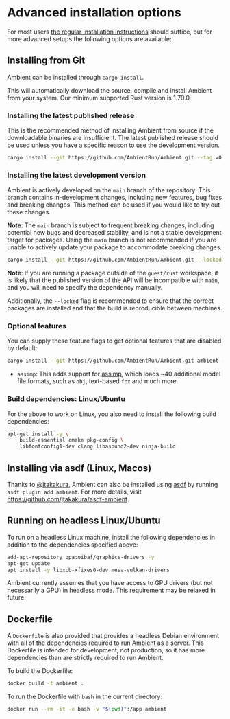 # Advanced installation options

For most users [the regular installation instructions](../user/installing.md) should suffice, but for more advanced setups the following options are available:

## Installing from Git

Ambient can be installed through `cargo install`.

This will automatically download the source, compile and install Ambient from your system. Our minimum supported Rust version is <!-- rust-version-begin -->1.70.0<!-- rust-version-end -->.

### Installing the latest published release

This is the recommended method of installing Ambient from source if the downloadable binaries are insufficient. The latest published release should be used unless you have a specific reason to use the development version.

```sh
cargo install --git https://github.com/AmbientRun/Ambient.git --tag v0.3.0-nightly-2023-10-02 ambient
```

### Installing the latest development version

Ambient is actively developed on the `main` branch of the repository. This branch contains in-development changes, including new features, bug fixes and breaking changes. This method can be used if you would like to try out these changes.

**Note**: The `main` branch is subject to frequent breaking changes, including potential new bugs and decreased stability, and is not a stable development target for packages. Using the `main` branch is not recommended if you are unable to actively update your package to accommodate breaking changes.

```sh
cargo install --git https://github.com/AmbientRun/Ambient.git --locked --force ambient
```

**Note**: If you are running a package outside of the `guest/rust` workspace, it is likely that the published version of the API will be incompatible with `main`, and you will need to specify the dependency manually.

Additionally, the `--locked` flag is recommended to ensure that the correct packages are installed and that the build is reproducible between machines.

### Optional features

You can supply these feature flags to get optional features that are disabled by default:

```sh
cargo install --git https://github.com/AmbientRun/Ambient.git ambient --features assimp --locked --force
```

- `assimp`: This adds support for [assimp](https://github.com/assimp/assimp), which loads ~40 additional model file formats, such as `obj`, text-based `fbx` and much more

### Build dependencies: Linux/Ubuntu

For the above to work on Linux, you also need to install the following build dependencies:

```sh
apt-get install -y \
    build-essential cmake pkg-config \
    libfontconfig1-dev clang libasound2-dev ninja-build
```

## Installing via asdf (Linux, Macos)

Thanks to [@jtakakura](https://github.com/jtakakura), Ambient can also be installed using [asdf](https://asdf-vm.com/) by running `asdf plugin add ambient`. For more details, visit <https://github.com/jtakakura/asdf-ambient>.

## Running on headless Linux/Ubuntu

To run on a headless Linux machine, install the following dependencies in addition to the dependencies specified above:

```sh
add-apt-repository ppa:oibaf/graphics-drivers -y
apt-get update
apt install -y libxcb-xfixes0-dev mesa-vulkan-drivers
```

Ambient currently assumes that you have access to GPU drivers (but not necessarily a GPU) in headless mode. This requirement may be relaxed in future.

## Dockerfile

A `Dockerfile` is also provided that provides a headless Debian environment with all of the dependencies required to run Ambient as a server. This Dockerfile is intended for development, not production, so it has more dependencies than are strictly required to run Ambient.

To build the Dockerfile:

```sh
docker build -t ambient .
```

To run the Dockerfile with `bash` in the current directory:

```sh
docker run --rm -it -e bash -v "$(pwd)":/app ambient
```
